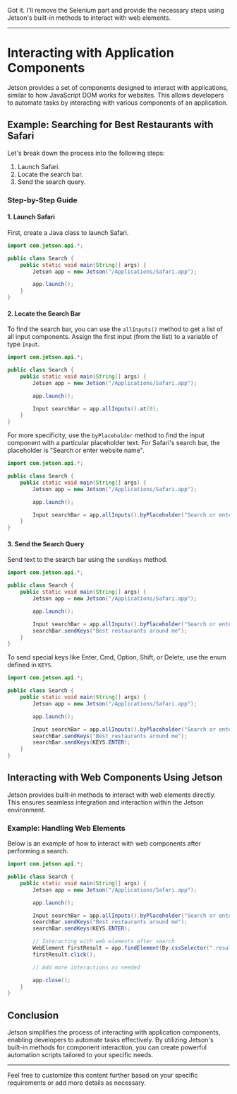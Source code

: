 Got it. I'll remove the Selenium part and provide the necessary steps using Jetson's built-in methods to interact with web elements.

---

# Interacting with Application Components

Jetson provides a set of components designed to interact with applications, similar to how JavaScript DOM works for websites. This allows developers to automate tasks by interacting with various components of an application.

## Example: Searching for Best Restaurants with Safari

Let's break down the process into the following steps:
1. Launch Safari.
2. Locate the search bar.
3. Send the search query.

### Step-by-Step Guide

#### 1. Launch Safari

First, create a Java class to launch Safari.

```java
import com.jetson.api.*;

public class Search {
    public static void main(String[] args) {
        Jetson app = new Jetson("/Applications/Safari.app");

        app.launch();
    }
}
```

#### 2. Locate the Search Bar

To find the search bar, you can use the `allInputs()` method to get a list of all input components. Assign the first input (from the list) to a variable of type `Input`.

```java
import com.jetson.api.*;

public class Search {
    public static void main(String[] args) {
        Jetson app = new Jetson("/Applications/Safari.app");

        app.launch();

        Input searchBar = app.allInputs().at(0);
    }
}
```

For more specificity, use the `byPlaceholder` method to find the input component with a particular placeholder text. For Safari's search bar, the placeholder is "Search or enter website name".

```java
import com.jetson.api.*;

public class Search {
    public static void main(String[] args) {
        Jetson app = new Jetson("/Applications/Safari.app");

        app.launch();

        Input searchBar = app.allInputs().byPlaceholder("Search or enter website name");
    }
}
```

#### 3. Send the Search Query

Send text to the search bar using the `sendKeys` method.

```java
import com.jetson.api.*;

public class Search {
    public static void main(String[] args) {
        Jetson app = new Jetson("/Applications/Safari.app");

        app.launch();

        Input searchBar = app.allInputs().byPlaceholder("Search or enter website name");
        searchBar.sendKeys("Best restaurants around me");
    }
}
```

To send special keys like Enter, Cmd, Option, Shift, or Delete, use the enum defined in `KEYS`.

```java
import com.jetson.api.*;

public class Search {
    public static void main(String[] args) {
        Jetson app = new Jetson("/Applications/Safari.app");

        app.launch();

        Input searchBar = app.allInputs().byPlaceholder("Search or enter website name");
        searchBar.sendKeys("Best restaurants around me");
        searchBar.sendKeys(KEYS.ENTER);
    }
}
```

## Interacting with Web Components Using Jetson

Jetson provides built-in methods to interact with web elements directly. This ensures seamless integration and interaction within the Jetson environment.

### Example: Handling Web Elements

Below is an example of how to interact with web components after performing a search.

```java
import com.jetson.api.*;

public class Search {
    public static void main(String[] args) {
        Jetson app = new Jetson("/Applications/Safari.app");

        app.launch();

        Input searchBar = app.allInputs().byPlaceholder("Search or enter website name");
        searchBar.sendKeys("Best restaurants around me");
        searchBar.sendKeys(KEYS.ENTER);

        // Interacting with web elements after search
        WebElement firstResult = app.findElement(By.cssSelector(".result-item"));
        firstResult.click();

        // Add more interactions as needed

        app.close();
    }
}
```

## Conclusion

Jetson simplifies the process of interacting with application components, enabling developers to automate tasks effectively. By utilizing Jetson's built-in methods for component interaction, you can create powerful automation scripts tailored to your specific needs.

---

Feel free to customize this content further based on your specific requirements or add more details as necessary.